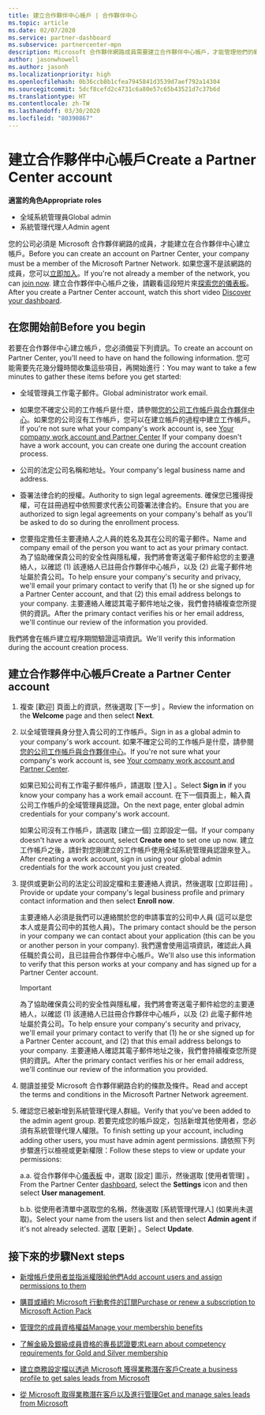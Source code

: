```yaml
---
title: 建立合作夥伴中心帳戶 | 合作夥伴中心
ms.topic: article
ms.date: 02/07/2020
ms.service: partner-dashboard
ms.subservice: partnercenter-mpn
description: Microsoft 合作夥伴網路成員需要建立合作夥伴中心帳戶，才能管理他們的網路權益和專長認證，以及建立商務設定檔。
author: jasonwhowell
ms.author: jasonh
ms.localizationpriority: high
ms.openlocfilehash: 0b36ccb8b1cfea7945841d3539d7aef792a14304
ms.sourcegitcommit: 5dcf8cefd2c4731c6a80e57c65b43521d7c37b6d
ms.translationtype: HT
ms.contentlocale: zh-TW
ms.lasthandoff: 03/30/2020
ms.locfileid: "80390867"
---
```

# <a name="create-a-partner-center-account"></a><span data-ttu-id="98413-103">建立合作夥伴中心帳戶</span><span class="sxs-lookup"><span data-stu-id="98413-103">Create a Partner Center account</span></span>

<span data-ttu-id="98413-104">**適當的角色**</span><span class="sxs-lookup"><span data-stu-id="98413-104">**Appropriate roles**</span></span>

- <span data-ttu-id="98413-105">全域系統管理員</span><span class="sxs-lookup"><span data-stu-id="98413-105">Global admin</span></span>
- <span data-ttu-id="98413-106">系統管理代理人</span><span class="sxs-lookup"><span data-stu-id="98413-106">Admin agent</span></span>

<span data-ttu-id="98413-107">您的公司必須是 Microsoft 合作夥伴網路的成員，才能建立在合作夥伴中心建立帳戶。</span><span class="sxs-lookup"><span data-stu-id="98413-107">Before you can create an account on Partner Center, your company must be a member of the Microsoft Partner Network.</span></span> <span data-ttu-id="98413-108">如果您還不是該網路的成員，您可以[立即加入](https://partner.microsoft.com/commercial#)。</span><span class="sxs-lookup"><span data-stu-id="98413-108">If you're not already a member of the network, you can [join now](https://partner.microsoft.com/commercial#).</span></span> <span data-ttu-id="98413-109">建立合作夥伴中心帳戶之後，請觀看這段短片來[探索您的儀表板](https://vimeo.com/290338211)。</span><span class="sxs-lookup"><span data-stu-id="98413-109">After you create a Partner Center account, watch this short video [Discover your dashboard](https://vimeo.com/290338211).</span></span>

## <a name="before-you-begin"></a><span data-ttu-id="98413-110">在您開始前</span><span class="sxs-lookup"><span data-stu-id="98413-110">Before you begin</span></span>

<span data-ttu-id="98413-111">若要在合作夥伴中心建立帳戶，您必須備妥下列資訊。</span><span class="sxs-lookup"><span data-stu-id="98413-111">To create an account on Partner Center, you'll need to have on hand the following information.</span></span> <span data-ttu-id="98413-112">您可能需要先花幾分鐘時間收集這些項目，再開始進行：</span><span class="sxs-lookup"><span data-stu-id="98413-112">You may want to take a few minutes to gather these items before you get started:</span></span>

-   <span data-ttu-id="98413-113">全域管理員工作電子郵件。</span><span class="sxs-lookup"><span data-stu-id="98413-113">Global administrator work email.</span></span>

-   <span data-ttu-id="98413-114">如果您不確定公司的工作帳戶是什麼，請參閱[您的公司工作帳戶與合作夥伴中心](azure-active-directory-tenants-and-partner-center.md)。如果您的公司沒有工作帳戶，您可以在建立帳戶的過程中建立工作帳戶。</span><span class="sxs-lookup"><span data-stu-id="98413-114">If you're not sure what your company's work account is, see [Your company work account and Partner Center](azure-active-directory-tenants-and-partner-center.md) If your company doesn't have a work account, you can create one during the account creation process.</span></span> 

-   <span data-ttu-id="98413-115">公司的法定公司名稱和地址。</span><span class="sxs-lookup"><span data-stu-id="98413-115">Your company's legal business name and address.</span></span>  

-   <span data-ttu-id="98413-116">簽署法律合約的授權。</span><span class="sxs-lookup"><span data-stu-id="98413-116">Authority to sign legal agreements.</span></span> <span data-ttu-id="98413-117">確保您已獲得授權，可在註冊過程中依照要求代表公司簽署法律合約。</span><span class="sxs-lookup"><span data-stu-id="98413-117">Ensure that you are authorized to sign legal agreements on your company's behalf as you'll be asked to do so during the enrollment process.</span></span>

-   <span data-ttu-id="98413-118">您要指定擔任主要連絡人之人員的姓名及其在公司的電子郵件。</span><span class="sxs-lookup"><span data-stu-id="98413-118">Name and company email of the person you want to act as your primary contact.</span></span> <span data-ttu-id="98413-119">為了協助確保貴公司的安全性與隱私權，我們將會寄送電子郵件給您的主要連絡人，以確認 (1) 該連絡人已註冊合作夥伴中心帳戶，以及 (2) 此電子郵件地址屬於貴公司。</span><span class="sxs-lookup"><span data-stu-id="98413-119">To help ensure your company's security and privacy, we'll email your primary contact to verify that (1) he or she signed up for a Partner Center account, and that (2) this email address belongs to your company.</span></span> <span data-ttu-id="98413-120">主要連絡人確認其電子郵件地址之後，我們會持續複查您所提供的資訊。</span><span class="sxs-lookup"><span data-stu-id="98413-120">After the primary contact verifies his or her email address, we'll continue our review of the information you provided.</span></span>

<span data-ttu-id="98413-121">我們將會在帳戶建立程序期間驗證這項資訊。</span><span class="sxs-lookup"><span data-stu-id="98413-121">We'll verify this information during the account creation process.</span></span> 
 
## <a name="create-a-partner-center-account"></a><span data-ttu-id="98413-122">建立合作夥伴中心帳戶</span><span class="sxs-lookup"><span data-stu-id="98413-122">Create a Partner Center account</span></span>

1.  <span data-ttu-id="98413-123">複查 [歡迎]  頁面上的資訊，然後選取 [下一步]  。</span><span class="sxs-lookup"><span data-stu-id="98413-123">Review the information on the **Welcome** page and then select **Next**.</span></span>

2.  <span data-ttu-id="98413-124">以全域管理員身分登入貴公司的工作帳戶。</span><span class="sxs-lookup"><span data-stu-id="98413-124">Sign in as a global admin to your company's work account.</span></span> <span data-ttu-id="98413-125">如果不確定公司的工作帳戶是什麼，請參閱[您的公司工作帳戶與合作夥伴中心](azure-active-directory-tenants-and-partner-center.md)。</span><span class="sxs-lookup"><span data-stu-id="98413-125">If you're not sure what your company's work account   is, see [Your company work account and Partner Center](azure-active-directory-tenants-and-partner-center.md).</span></span>

    <span data-ttu-id="98413-126">如果已知公司有工作電子郵件帳戶，請選取 [登入]  。</span><span class="sxs-lookup"><span data-stu-id="98413-126">Select **Sign in** if you know your company has a work email account.</span></span> <span data-ttu-id="98413-127">在下一個頁面上，輸入貴公司工作帳戶的全域管理員認證。</span><span class="sxs-lookup"><span data-stu-id="98413-127">On the next page, enter global admin credentials for your company's work account.</span></span> 

    <span data-ttu-id="98413-128">如果公司沒有工作帳戶，請選取 [建立一個]  立即設定一個。</span><span class="sxs-lookup"><span data-stu-id="98413-128">If your company doesn't have a work account, select **Create one** to set one up now.</span></span> <span data-ttu-id="98413-129">建立工作帳戶之後，請針對您剛建立的工作帳戶使用全域系統管理員認證來登入。</span><span class="sxs-lookup"><span data-stu-id="98413-129">After creating a work account, sign in using your global admin credentials for the work account you just created.</span></span>

3.  <span data-ttu-id="98413-130">提供或更新公司的法定公司設定檔和主要連絡人資訊，然後選取 [立即註冊]  。</span><span class="sxs-lookup"><span data-stu-id="98413-130">Provide or update your company's legal business profile and primary contact information and then select **Enroll now**.</span></span> 

    <span data-ttu-id="98413-131">主要連絡人必須是我們可以連絡關於您的申請事宜的公司中人員 (這可以是您本人或是貴公司中的其他人員)。</span><span class="sxs-lookup"><span data-stu-id="98413-131">The primary contact should be the person in your company we can contact about your application (this can be you or another person in your company).</span></span> <span data-ttu-id="98413-132">我們還會使用這項資訊，確認此人員任職於貴公司，且已註冊合作夥伴中心帳戶。</span><span class="sxs-lookup"><span data-stu-id="98413-132">We'll also use this information to verify that this person works at your company and has signed up for a Partner Center account.</span></span>

    > [!IMPORTANT]  
    > <span data-ttu-id="98413-133">為了協助確保貴公司的安全性與隱私權，我們將會寄送電子郵件給您的主要連絡人，以確認 (1) 該連絡人已註冊合作夥伴中心帳戶，以及 (2) 此電子郵件地址屬於貴公司。</span><span class="sxs-lookup"><span data-stu-id="98413-133">To help ensure your company's security and privacy, we'll email your primary contact to verify that (1) he or she signed up for a Partner Center account, and (2) that this email address belongs to your company.</span></span> <span data-ttu-id="98413-134">主要連絡人確認其電子郵件地址之後，我們會持續複查您所提供的資訊。</span><span class="sxs-lookup"><span data-stu-id="98413-134">After the primary contact verifies his or her email address, we'll continue our review of the information you provided.</span></span>

4.  <span data-ttu-id="98413-135">閱讀並接受 Microsoft 合作夥伴網路合約的條款及條件。</span><span class="sxs-lookup"><span data-stu-id="98413-135">Read and accept the terms and conditions in the Microsoft Partner Network agreement.</span></span> 

5.  <span data-ttu-id="98413-136">確認您已被新增到系統管理代理人群組。</span><span class="sxs-lookup"><span data-stu-id="98413-136">Verify that you've been added to the admin agent group.</span></span> <span data-ttu-id="98413-137">若要完成您的帳戶設定，包括新增其他使用者，您必須有系統管理代理人權限。</span><span class="sxs-lookup"><span data-stu-id="98413-137">To finish setting up your account, including adding other users, you must have admin agent permissions.</span></span> <span data-ttu-id="98413-138">請依照下列步驟進行以檢視或更新權限：</span><span class="sxs-lookup"><span data-stu-id="98413-138">Follow these steps to view or update your permissions:</span></span>

    <span data-ttu-id="98413-139">a.</span><span class="sxs-lookup"><span data-stu-id="98413-139">a.</span></span> <span data-ttu-id="98413-140">從合作夥伴中心[儀表板](https://partner.microsoft.com/dashboard/home**) 中，選取 [設定]  圖示，然後選取 [使用者管理]  。</span><span class="sxs-lookup"><span data-stu-id="98413-140">From the Partner Center [dashboard](https://partner.microsoft.com/dashboard/home**), select the **Settings** icon and then select **User management**.</span></span>  

    <span data-ttu-id="98413-141">b.</span><span class="sxs-lookup"><span data-stu-id="98413-141">b.</span></span> <span data-ttu-id="98413-142">從使用者清單中選取您的名稱，然後選取 [系統管理代理人]  (如果尚未選取)。</span><span class="sxs-lookup"><span data-stu-id="98413-142">Select your name from the users list and then select **Admin agent** if it's not already selected.</span></span> <span data-ttu-id="98413-143">選取 [更新]  。</span><span class="sxs-lookup"><span data-stu-id="98413-143">Select **Update**.</span></span>  

## <a name="next-steps"></a><span data-ttu-id="98413-144">接下來的步驟</span><span class="sxs-lookup"><span data-stu-id="98413-144">Next steps</span></span>

-   [<span data-ttu-id="98413-145">新增帳戶使用者並指派權限給他們</span><span class="sxs-lookup"><span data-stu-id="98413-145">Add account users and assign permissions to them</span></span>](create-user-accounts-and-set-permissions.md)

-   [<span data-ttu-id="98413-146">購買或續約 Microsoft 行動套件的訂閱</span><span class="sxs-lookup"><span data-stu-id="98413-146">Purchase or renew a subscription to Microsoft Action Pack</span></span>](mpn-get-action-pack.md)

-   [<span data-ttu-id="98413-147">管理您的成員資格權益</span><span class="sxs-lookup"><span data-stu-id="98413-147">Manage your membership benefits</span></span>](manage-your-partner-network-benefits.md)

-   [<span data-ttu-id="98413-148">了解金級及銀級成員資格的專長認證要求</span><span class="sxs-lookup"><span data-stu-id="98413-148">Learn about competency requirements for Gold and Silver membership</span></span>](https://partner.microsoft.com/membership/competencies)

-   [<span data-ttu-id="98413-149">建立商務設定檔以透過 Microsoft 獲得業務潛在客戶</span><span class="sxs-lookup"><span data-stu-id="98413-149">Create a business profile to get sales leads from Microsoft</span></span>](create-a-marketing-profile.md)

-   [<span data-ttu-id="98413-150">從 Microsoft 取得業務潛在客戶以及進行管理</span><span class="sxs-lookup"><span data-stu-id="98413-150">Get and manage sales leads from Microsoft</span></span>](responding-to-referrals.md)